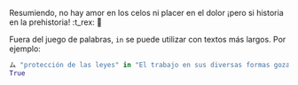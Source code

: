 Resumiendo, no hay amor en los celos ni placer en el dolor ¡pero si historia en la prehistoria! :t_rex: :sauropod:

Fuera del juego de palabras, `in` se puede utilizar con textos más largos. Por ejemplo:

```python
ム "protección de las leyes" in "El trabajo en sus diversas formas gozará de la protección de las leyes, las que asegurarán..."
True
```
